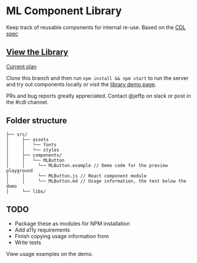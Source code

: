 # ML Component Library

Keep track of reusable components for internal re-use. Based on the [CDL spec](https://macmillanlearning.atlassian.net/wiki/display/CDL/)

## [View the Library](https://mlazul.github.io/ml-component-library/)

[Current plan](https://docs.google.com/a/holtzbrinck.com/document/d/1K2D3jMThpBflFlZ53kzR-cUaDHYDnXWu_97p_Uagygw/edit?usp=sharing)

Clone this branch and then run `npm install && npm start` to run the server and try out components locally or visit the [library demo page](https://mlazul.github.io/ml-component-library/).

PRs and bug reports greatly appreciated. Contact @jeffp on slack or post in the #cdl channel.

## Folder structure
```
├── src/
│     ├── assets
│     │   └── fonts
│     │   └── styles
│     ├── components/
│     │   └── MLButton
│     │     └── MLButton.example // Demo code for the preview playground
│     │     └── MLButton.js // React component module
│     │     └── MLButton.md // Usage information, the text below the demo
│     └── libs/
```

## TODO
* Package these as modules for NPM installation
* Add a11y requirements
* Finish copying usage information from
* Write tests

View usage examples on the demo.